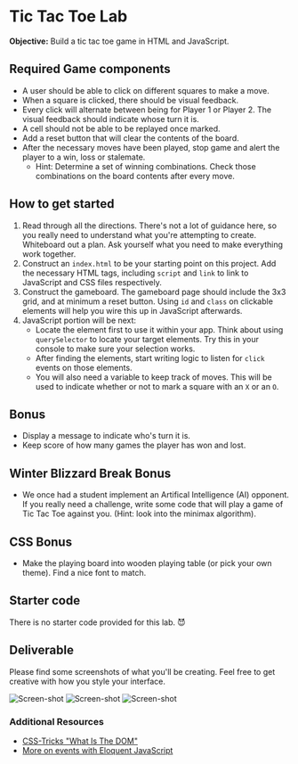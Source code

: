 # Tic Tac Toe Lab

**Objective:** Build a tic tac toe game in HTML and JavaScript.

## Required Game components
* A user should be able to click on different squares to make a move.
* When a square is clicked, there should be visual feedback.
* Every click will alternate between being for Player 1 or Player 2. The visual feedback should indicate whose turn it is.
* A cell should not be able to be replayed once marked.
* Add a reset button that will clear the contents of the board.
* After the necessary moves have been played, stop game and alert the player to a win, loss or stalemate.
    * Hint: Determine a set of winning combinations. Check those
      combinations on the board contents after every move.

## How to get started
1. Read through all the directions. There's not a lot of guidance here, so you really need to understand what you're attempting to create. Whiteboard out a plan. Ask yourself what you need to make everything work together.
2. Construct an `index.html` to be your starting point on this
   project. Add the necessary HTML tags, including `script` and
   `link` to link to JavaScript and CSS files respectively.
3. Construct the gameboard. The gameboard page should include the 3x3 grid,
   and at minimum a reset button. Using `id` and `class` on clickable
   elements will help you wire this up in JavaScript afterwards.
4. JavaScript portion will be next:
	* Locate the element first to use it within your app. Think about
     using `querySelector` to locate your target elements.
     Try this in your console to make sure your selection works.
	* After finding the elements, start writing logic to listen for
      `click` events on those elements.
	* You will also need a variable to keep track of moves. This
      will be used to indicate whether or not to mark a square with an `X` or an `O`.

## Bonus
* Display a message to indicate who's turn it is.
* Keep score of how many games the player has won and lost.


## Winter Blizzard Break Bonus
* We once had a student implement an Artifical Intelligence (AI)
  opponent. If you really need a challenge, write some code that will
  play a game of Tic Tac Toe against you. (Hint: look into the minimax
  algorithm).

## CSS Bonus
* Make the playing board into wooden playing table (or pick your own theme). Find a nice font to match.

## Starter code

There is no starter code provided for this lab. 😈

## Deliverable

Please find some screenshots of what you'll be creating.  Feel free to get creative with how you style your interface.

![Screen-shot](assets/kz2L9f9.png)
![Screen-shot](assets/d8lFshD.png)
![Screen-shot](assets/Jw6hhcA.png)

### Additional Resources

- [CSS-Tricks "What Is The DOM"](https://css-tricks.com/dom/)
- [More on events with Eloquent JavaScript](http://eloquentjavascript.net/14_event.html)
